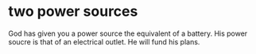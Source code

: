
# two power sources
God has given you a power source the equivalent of a battery.
His power soucre is that of an electrical outlet. He will fund his plans.
